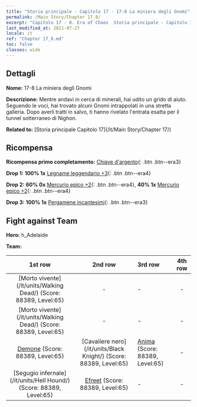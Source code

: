 ```yaml
---
title: "Storia principale - Capitolo 17 - 17-8 La miniera degli Gnomi"
permalink: /Main Story/Chapter 17_8/
excerpt: "Capitolo 17 - 8. Era of Chaos  Storia principale - Capitolo 17_8. 17-8 La miniera degli Gnomi"
last_modified_at: 2021-07-27
locale: it
ref: "Chapter 17_8.md"
toc: false
classes: wide
---
```


## Dettagli

 **Nome:** 17-8 La miniera degli Gnomi

 **Descrizione:** Mentre andavi in cerca di minerali, hai udito un grido di aiuto. Seguendo le voci, hai trovato alcuni Gnomi intrappolati in una stretta galleria. Dopo averli tratti in salvo, ti hanno rivelato l'entrata esatta per il tunnel sotterraneo di Nighon.

 **Related to:** [Storia principale Capitolo 17](/it/Main Story/Chapter 17/)

## Ricompensa

 **Ricompensa primo completamento:** [Chiave d'argento](/ItemsIT/con_693/){: .btn .btn--era3}

 **Drop 1:** **100% 1x** [Legname leggendario +3](/ItemsIT/mat_55/){: .btn .btn--era4}

 **Drop 2:** **60% 0x** [Mercurio epico +2](/ItemsIT/mat_49/){: .btn .btn--era4}, **40% 1x** [Mercurio epico +2](/ItemsIT/mat_49/){: .btn .btn--era4}

 **Drop 3:** **100% 1x** [Pergamene incantesimi](/ItemsIT/con_694/){: .btn .btn--era3}


## Fight against Team
 **Hero:** h_Adelaide

 **Team:**


  | 1st row | 2nd row | 3rd row | 4th row |
  |:----:|:----:|:----|:----:|
  | [Morto vivente](/it/units/Walking Dead/) (Score: 88389, Level:65)  | - | - | - |
  | [Morto vivente](/it/units/Walking Dead/) (Score: 88389, Level:65)  | - | - | - |
  | [Demone](/it/units/Demon/) (Score: 88389, Level:65)  | [Cavaliere nero](/it/units/Black Knight/) (Score: 88389, Level:65)  | [Anima](/it/units/Wight/) (Score: 88389, Level:65)  | - |
  | [Segugio infernale](/it/units/Hell Hound/) (Score: 88389, Level:65)  | [Efreet](/it/units/Efreeti/) (Score: 88389, Level:65)  | - | - |


